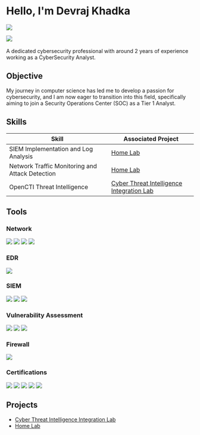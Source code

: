 
# Hello, I'm Devraj Khadka
<a href="https://www.linkedin.com/in/devraj-khadka"><img src="https://img.shields.io/badge/-LinkedIn-0072b1?&style=for-the-badge&logo=linkedin&logoColor=white" /></a>

<a href="http://khadkadevraj100.medium.com/" target="_blank">
  <img src="https://img.shields.io/badge/-Medium-12100E?style=for-the-badge&logo=medium&logoColor=white" />
</a> <br><br>
A dedicated cybersecurity professional with around 2 years of experience working as a CyberSecurity Analyst.

## Objective

My journey in computer science has led me to develop a passion for cybersecurity, and I am now eager to transition into this field, specifically aiming to join a Security Operations Center (SOC) as a Tier 1 Analyst.

## Skills

| Skill                                         | Associated Project         |
|-----------------------------------------------|----------------------------|
| SIEM Implementation and Log Analysis          | <a href="https://github.com/devraj9849/Home-Lab.git">Home Lab</a>|
| Network Traffic Monitoring and Attack Detection| <a href="https://github.com/devraj9849/Home-Lab.git">Home Lab</a>|
| OpenCTI Threat Intelligence                   | <a href="https://github.com/devraj9849/Cyber-Threat-Intelligence-Integration.git">Cyber Threat Intelligence Integration Lab</a>|


## Tools

### Network
<div>
    <img src="https://img.shields.io/badge/-Wireshark-1679A7?&style=for-the-badge&logo=Wireshark&logoColor=white" />
    <img src="https://img.shields.io/badge/-Suricata-EF3B2D?&style=for-the-badge&logo=Suricata&logoColor=white" />
    <img src="https://img.shields.io/badge/-Zeek-777BB4?&style=for-the-badge&logo=Zeek&logoColor=white" />
    <img src="https://img.shields.io/badge/-Zui-FFA500?&style=for-the-badge&logo=Zui&logoColor=white" />
</div>

### EDR
<div>
    <img src="https://img.shields.io/badge/-Sophos EDR-2c113b?&style=for-the-badge&logo=Microsoft&logoColor=white" />
</div>

### SIEM
<div>
    <img src="https://img.shields.io/badge/-Splunk-000000?&style=for-the-badge&logo=Splunk&logoColor=white" />
    <img src="https://img.shields.io/badge/-Elastic-005571?&style=for-the-badge&logo=Elastic&logoColor=white" />
    <img src="https://img.shields.io/badge/-QRadar-2b6eab?&style=for-the-badge&logo=Zui&logoColor=white" />
</div>

### Vulnerability Assessment
<div>
    <img src="https://img.shields.io/badge/-Nessus-113b1b?&style=for-the-badge&logo=Splunk&logoColor=white" />
    <img src="https://img.shields.io/badge/-Qualys-11383b?&style=for-the-badge&logo=Elastic&logoColor=white" />
    <img src="https://img.shields.io/badge/-OpenVAS-252b2b?&style=for-the-badge&logo=Zui&logoColor=white" />
</div>

### Firewall
<div>
    <img src="https://img.shields.io/badge/-PaloAlto Firewalls-29252b?&style=for-the-badge&logo=Splunk&logoColor=white" />
</div>

### Certifications
<div>
<img src="https://img.shields.io/badge/-Security%2B-FF0000?&style=for-the-badge&logo=CompTIA&logoColor=white" />
<img src="https://img.shields.io/badge/-CYSA%2B-007ACC?&style=for-the-badge&logo=CompTIA&logoColor=white" />
<img src="https://img.shields.io/badge/-Security Blue Team Level 1-006400?&style=for-the-badge&logoColor=white" />
<img src="https://img.shields.io/badge/-Splunk Core Certified User-000080?&style=for-the-badge&logoColor=white" />
<img src="https://img.shields.io/badge/-ISC2 CC-ea1e43?&style=for-the-badge&logoColor=white" />
</div>

## Projects
- <a href="https://github.com/devraj9849/Cyber-Threat-Intelligence-Integration.git">Cyber Threat Intelligence Integration Lab</a>
- <a href="https://github.com/devraj9849/Home-Lab.git">Home Lab</a>
